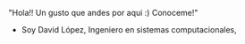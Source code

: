 "Hola!! Un gusto que andes por aqui :) Conoceme!" 
- Soy David López, Ingeniero en sistemas computacionales, 

